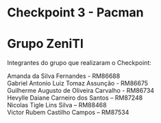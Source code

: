 # Checkpoint 3 - Pacman
# Grupo ZeniTI
 
Integrantes do grupo que realizaram o Checkpoint:
 
Amanda da Silva Fernandes - RM86688  
Gabriel Antonio Luiz Tomaz Assunção - RM86675  
Guilherme Augusto de Oliveira Carvalho - RM86734  
Hevylle Daiane Carneiro dos Santos – RM87248   
Nicolas Tigle Lins Silva – RM88468   
Victor Rubem Castilho Campos – RM87534  


